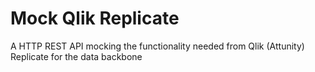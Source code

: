 # Mock Qlik Replicate

A HTTP REST API mocking the functionality needed from Qlik (Attunity) Replicate for the data backbone